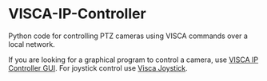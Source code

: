 # VISCA-IP-Controller

Python code for controlling PTZ cameras using VISCA commands over a local network.

If you are looking for a graphical program to control a camera, use [VISCA IP Controller GUI](https://github.com/misterhay/VISCA-IP-Controller-GUI). For joystick control use [Visca Joystick](https://github.com/International-Anglican-Church/visca-joystick).
